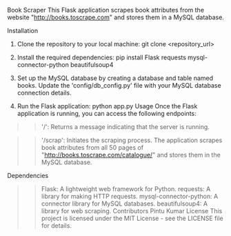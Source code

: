 Book Scraper
This Flask application scrapes book attributes from the website "http://books.toscrape.com" and stores them in a MySQL database.

Installation
1. Clone the repository to your local machine:
    git clone <repository_url>
2. Install the required dependencies:
    pip install Flask requests mysql-connector-python beautifulsoup4
3. Set up the MySQL database by creating a database and table named books. Update the 'config/db_config.py' file with your MySQL database connection details.

4. Run the Flask application:
  python app.py
Usage
Once the Flask application is running, you can access the following endpoints:

>> '/': Returns a message indicating that the server is running.

>> '/scrap': Initiates the scraping process. The application scrapes book attributes from all 50 pages of "http://books.toscrape.com/catalogue/" and stores them in the MySQL database.

Dependencies
>> Flask: A lightweight web framework for Python.
>> requests: A library for making HTTP requests.
>> mysql-connector-python: A connector library for MySQL databases.
>> beautifulsoup4: A library for web scraping.
Contributors
Pintu Kumar
License
This project is licensed under the MIT License - see the LICENSE file for details.
